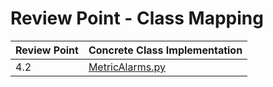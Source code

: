 # Review Point - Class Mapping

| Review Point | Concrete Class Implementation                           
|--------------|---------------------------------------------------------
| 4.2          | [MetricAlarms.py](MetricAlarms.py) 
